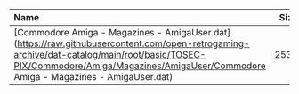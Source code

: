 |Name|Size|
|:---|---:|
|[Commodore Amiga - Magazines - AmigaUser.dat](https://raw.githubusercontent.com/open-retrogaming-archive/dat-catalog/main/root/basic/TOSEC-PIX/Commodore/Amiga/Magazines/AmigaUser/Commodore Amiga - Magazines - AmigaUser.dat)|2530|
